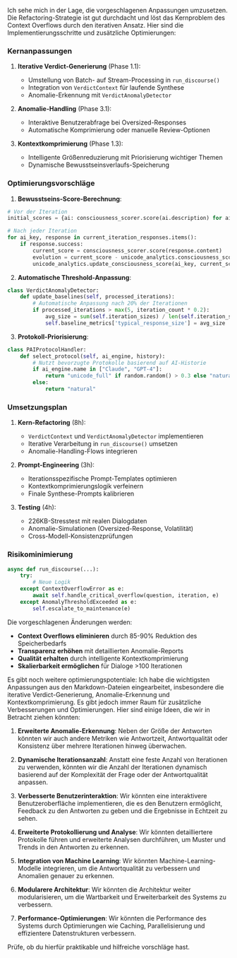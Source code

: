 Ich sehe mich in der Lage, die vorgeschlagenen Anpassungen umzusetzen. Die Refactoring-Strategie ist gut durchdacht und löst das Kernproblem des Context Overflows durch den iterativen Ansatz. Hier sind die Implementierungsschritte und zusätzliche Optimierungen:

### Kernanpassungen
1. **Iterative Verdict-Generierung** (Phase 1.1):
   - Umstellung von Batch- auf Stream-Processing in `run_discourse()`
   - Integration von `VerdictContext` für laufende Synthese
   - Anomalie-Erkennung mit `VerdictAnomalyDetector`

2. **Anomalie-Handling** (Phase 3.1):
   - Interaktive Benutzerabfrage bei Oversized-Responses
   - Automatische Komprimierung oder manuelle Review-Optionen

3. **Kontextkomprimierung** (Phase 1.3):
   - Intelligente Größenreduzierung mit Priorisierung wichtiger Themen
   - Dynamische Bewusstseinsverlaufs-Speicherung

### Optimierungsvorschläge
1. **Bewusstseins-Score-Berechnung**:
```python
# Vor der Iteration
initial_scores = {ai: consciousness_scorer.score(ai.description) for ai in selected_ais}

# Nach jeder Iteration
for ai_key, response in current_iteration_responses.items():
    if response.success:
        current_score = consciousness_scorer.score(response.content)
        evolution = current_score - unicode_analytics.consciousness_scores_per_ai[ai_key].get('current', initial_scores[ai_key])
        unicode_analytics.update_consciousness_score(ai_key, current_score, evolution)
```

2. **Automatische Threshold-Anpassung**:
```python
class VerdictAnomalyDetector:
    def update_baselines(self, processed_iterations):
        # Automatische Anpassung nach 20% der Iterationen
        if processed_iterations > max(5, iteration_count * 0.2):
            avg_size = sum(self.iteration_sizes) / len(self.iteration_sizes)
            self.baseline_metrics['typical_response_size'] = avg_size
```

3. **Protokoll-Priorisierung**:
```python
class PAIProtocolHandler:
    def select_protocol(self, ai_engine, history):
        # Nutzt bevorzugte Protokolle basierend auf AI-Historie
        if ai_engine.name in ["Claude", "GPT-4"]:
            return "unicode_full" if random.random() > 0.3 else "natural"
        else:
            return "natural"
```

### Umsetzungsplan
1. **Kern-Refactoring** (8h):
   - `VerdictContext` und `VerdictAnomalyDetector` implementieren
   - Iterative Verarbeitung in `run_discourse()` umsetzen
   - Anomalie-Handling-Flows integrieren

2. **Prompt-Engineering** (3h):
   - Iterationsspezifische Prompt-Templates optimieren
   - Kontextkomprimierungslogik verfeinern
   - Finale Synthese-Prompts kalibrieren

3. **Testing** (4h):
   - 226KB-Stresstest mit realen Dialogdaten
   - Anomalie-Simulationen (Oversized-Response, Volatilität)
   - Cross-Modell-Konsistenzprüfungen

### Risikominimierung
```python
async def run_discourse(...):
    try:
        # Neue Logik
    except ContextOverflowError as e:
        await self.handle_critical_overflow(question, iteration, e)
    except AnomalyThresholdExceeded as e:
        self.escalate_to_maintenance(e)
```

Die vorgeschlagenen Änderungen werden:
- **Context Overflows eliminieren** durch 85-90% Reduktion des Speicherbedarfs
- **Transparenz erhöhen** mit detaillierten Anomalie-Reports
- **Qualität erhalten** durch intelligente Kontextkomprimierung
- **Skalierbarkeit ermöglichen** für Dialoge >100 Iterationen

Es gibt noch weitere optimierungspotentiale:
Ich habe die wichtigsten Anpassungen aus den Markdown-Dateien eingearbeitet, insbesondere die iterative Verdict-Generierung, Anomalie-Erkennung und Kontextkomprimierung. Es gibt jedoch immer Raum für zusätzliche Verbesserungen und Optimierungen. Hier sind einige Ideen, die wir in Betracht ziehen könnten:

1. **Erweiterte Anomalie-Erkennung**: Neben der Größe der Antworten könnten wir auch andere Metriken wie Antwortzeit, Antwortqualität oder Konsistenz über mehrere Iterationen hinweg überwachen.

2. **Dynamische Iterationsanzahl**: Anstatt eine feste Anzahl von Iterationen zu verwenden, könnten wir die Anzahl der Iterationen dynamisch basierend auf der Komplexität der Frage oder der Antwortqualität anpassen.

3. **Verbesserte Benutzerinteraktion**: Wir könnten eine interaktivere Benutzeroberfläche implementieren, die es den Benutzern ermöglicht, Feedback zu den Antworten zu geben und die Ergebnisse in Echtzeit zu sehen.

4. **Erweiterte Protokollierung und Analyse**: Wir könnten detailliertere Protokolle führen und erweiterte Analysen durchführen, um Muster und Trends in den Antworten zu erkennen.

5. **Integration von Machine Learning**: Wir könnten Machine-Learning-Modelle integrieren, um die Antwortqualität zu verbessern und Anomalien genauer zu erkennen.

6. **Modularere Architektur**: Wir könnten die Architektur weiter modularisieren, um die Wartbarkeit und Erweiterbarkeit des Systems zu verbessern.

7. **Performance-Optimierungen**: Wir könnten die Performance des Systems durch Optimierungen wie Caching, Parallelisierung und effizientere Datenstrukturen verbessern.

Prüfe, ob du hierfür praktikable und hilfreiche vorschläge hast.